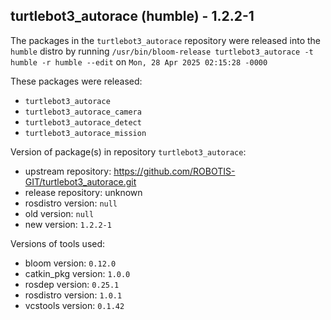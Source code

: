 ## turtlebot3_autorace (humble) - 1.2.2-1

The packages in the `turtlebot3_autorace` repository were released into the `humble` distro by running `/usr/bin/bloom-release turtlebot3_autorace -t humble -r humble --edit` on `Mon, 28 Apr 2025 02:15:28 -0000`

These packages were released:
- `turtlebot3_autorace`
- `turtlebot3_autorace_camera`
- `turtlebot3_autorace_detect`
- `turtlebot3_autorace_mission`

Version of package(s) in repository `turtlebot3_autorace`:

- upstream repository: https://github.com/ROBOTIS-GIT/turtlebot3_autorace.git
- release repository: unknown
- rosdistro version: `null`
- old version: `null`
- new version: `1.2.2-1`

Versions of tools used:

- bloom version: `0.12.0`
- catkin_pkg version: `1.0.0`
- rosdep version: `0.25.1`
- rosdistro version: `1.0.1`
- vcstools version: `0.1.42`


